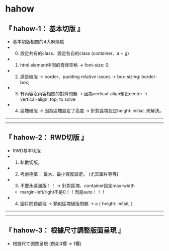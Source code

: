 # hahow

## 『 hahow-1： 基本切版 』
- 基本切版相關的4大麻煩點
- 0. 設定共有的class、設定各自的class (container、a ~ g)
- 1. html element中間的奇怪空格 -> font-size: 0;
- 2. 還是破版 -> border、padding relative issues -> box-sizing: border-box;
- 3. 有內容沒內容相關的對齊問題 -> 因為vertical-align預設center -> vertical-align: top; to solve
- 4. 區塊破版 -> 因為區塊設定了高度 -> 針對區塊設定height: initial; 來解決。

<hr>
<hr>

## 『 hahow-2： RWD切版 』
- RWD基本切版
- 1. 趴數切版。
- 2. 考慮極值： 最大、最小寬度設定。 (尤其圖片等等)
- 3. 不要永遠滿版！！ -> 針對區塊、container設定max-width
    - margin-left/right不是0！！而是auto！！！
- 4. 圖片問題處理 -> 類似區塊破版問題 -> a { height: initial; }

<hr>
<hr>

## 『 hahow-3： 根據尺寸調整版面呈現 』
- 根據尺寸調整呈現 (例如3欄 -> 1欄)
